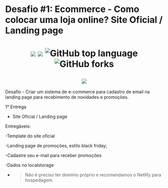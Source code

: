 # Desafio #1: Ecommerce - Como colocar uma loja online? Site Oficial / Landing page

<h1 align="center">
<img src="https://img.shields.io/static/v1?label=Bolsa&message=Hiring-Coders&color=ff6347&style&logo=ghost"/>
<img src="https://img.shields.io/github/license/mashape/apistatus.svg"/>
<img alt="GitHub top language" src="https://img.shields.io/github/languages/top/paulofreitas-py/Hiring-Coders">
<img alt="GitHub forks" src="https://img.shields.io/github/forks/paulofreitas-py/Hiring-Coders">
</h1>

<h2 align="center">
  <img src="https://paulofreitasdev.files.wordpress.com/2021/07/hiringcoders-1.jpg">
</h2>

Desafio - Criar um sistema de e-commerce para cadastro de email na landing page para recebimento de novidades e promoções.


1° Entrega 

- Site Oficial / Landing page  

Entregáveis: 

-Template do site oficial 

-Landing page de promoções, estilo black friday; 

-Cadastre seu e-mail para receber promoções 

-Dados no localstorage

- >Não é preciso ter domínio próprio e recomendamos o Netlify para hospedagem.

